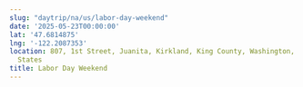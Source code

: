 ```yaml
---
slug: "daytrip/na/us/labor-day-weekend"
date: '2025-05-23T00:00:00'
lat: '47.6814875'
lng: '-122.2087353'
location: 807, 1st Street, Juanita, Kirkland, King County, Washington, 98033, United
  States
title: Labor Day Weekend
---
```



